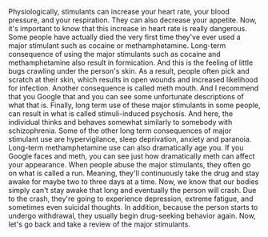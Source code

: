Physiologically, stimulants can increase your heart rate, your blood pressure,
and your respiration. They can also decrease your appetite. Now, it's important
to know that this increase in heart rate is really dangerous. Some people have
actually died the very first time they've ever used a major stimulant such as
cocaine or methamphetamine. Long-term consequence of using the major stimulants
such as cocaine and methamphetamine also result in formication. And this is the
feeling of little bugs crawling under the person's skin. As a result, people
often pick and scratch at their skin, which results in open wounds and
increased likelihood for infection. Another consequence is called meth mouth.
And I recommend that you Google that and you can see some unfortunate
descriptions of what that is. Finally, long term use of these major stimulants
in some people, can result in what is called stimuli-induced psychosis. And
here, the individual thinks and behaves somewhat similarly to somebody with
schizophrenia. Some of the other long term consequences of major stimulant use
are hypervigilance, sleep deprivation, anxiety and paranoia. Long-term
methamphetamine use can also dramatically age you. If you Google faces and
meth, you can see just how dramatically meth can affect your appearance. When
people abuse the major stimulants, they often go on what is called a run.
Meaning, they'll continuously take the drug and stay awake for maybe two to
three days at a time. Now, we know that our bodies simply can't stay awake that
long and eventually the person will crash. Due to the crash, they're going to
experience depression, extreme fatigue, and sometimes even suicidal thoughts.
In addition, because the person starts to undergo withdrawal, they usually
begin drug-seeking behavior again. Now, let's go back and take a review of the
major stimulants.
